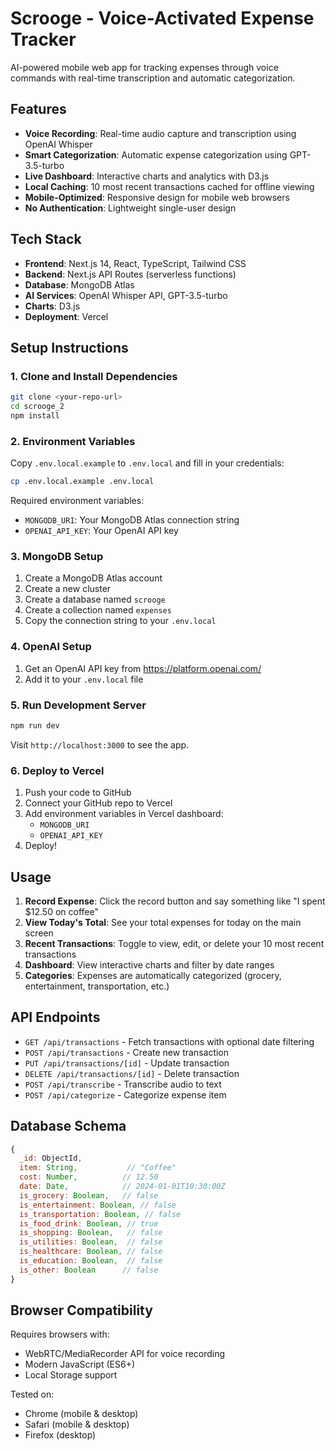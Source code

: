 # Scrooge - Voice-Activated Expense Tracker

AI-powered mobile web app for tracking expenses through voice commands with real-time transcription and automatic categorization.

## Features

- **Voice Recording**: Real-time audio capture and transcription using OpenAI Whisper
- **Smart Categorization**: Automatic expense categorization using GPT-3.5-turbo
- **Live Dashboard**: Interactive charts and analytics with D3.js
- **Local Caching**: 10 most recent transactions cached for offline viewing
- **Mobile-Optimized**: Responsive design for mobile web browsers
- **No Authentication**: Lightweight single-user design

## Tech Stack

- **Frontend**: Next.js 14, React, TypeScript, Tailwind CSS
- **Backend**: Next.js API Routes (serverless functions)
- **Database**: MongoDB Atlas
- **AI Services**: OpenAI Whisper API, GPT-3.5-turbo
- **Charts**: D3.js
- **Deployment**: Vercel

## Setup Instructions

### 1. Clone and Install Dependencies

```bash
git clone <your-repo-url>
cd scrooge_2
npm install
```

### 2. Environment Variables

Copy `.env.local.example` to `.env.local` and fill in your credentials:

```bash
cp .env.local.example .env.local
```

Required environment variables:
- `MONGODB_URI`: Your MongoDB Atlas connection string
- `OPENAI_API_KEY`: Your OpenAI API key

### 3. MongoDB Setup

1. Create a MongoDB Atlas account
2. Create a new cluster
3. Create a database named `scrooge`
4. Create a collection named `expenses`
5. Copy the connection string to your `.env.local`

### 4. OpenAI Setup

1. Get an OpenAI API key from https://platform.openai.com/
2. Add it to your `.env.local` file

### 5. Run Development Server

```bash
npm run dev
```

Visit `http://localhost:3000` to see the app.

### 6. Deploy to Vercel

1. Push your code to GitHub
2. Connect your GitHub repo to Vercel
3. Add environment variables in Vercel dashboard:
   - `MONGODB_URI`
   - `OPENAI_API_KEY`
4. Deploy!

## Usage

1. **Record Expense**: Click the record button and say something like "I spent $12.50 on coffee"
2. **View Today's Total**: See your total expenses for today on the main screen
3. **Recent Transactions**: Toggle to view, edit, or delete your 10 most recent transactions
4. **Dashboard**: View interactive charts and filter by date ranges
5. **Categories**: Expenses are automatically categorized (grocery, entertainment, transportation, etc.)

## API Endpoints

- `GET /api/transactions` - Fetch transactions with optional date filtering
- `POST /api/transactions` - Create new transaction
- `PUT /api/transactions/[id]` - Update transaction
- `DELETE /api/transactions/[id]` - Delete transaction
- `POST /api/transcribe` - Transcribe audio to text
- `POST /api/categorize` - Categorize expense item

## Database Schema

```javascript
{
  _id: ObjectId,
  item: String,           // "Coffee"
  cost: Number,          // 12.50
  date: Date,            // 2024-01-01T10:30:00Z
  is_grocery: Boolean,   // false
  is_entertainment: Boolean, // false
  is_transportation: Boolean, // false
  is_food_drink: Boolean, // true
  is_shopping: Boolean,   // false
  is_utilities: Boolean,  // false
  is_healthcare: Boolean, // false
  is_education: Boolean,  // false
  is_other: Boolean      // false
}
```

## Browser Compatibility

Requires browsers with:
- WebRTC/MediaRecorder API for voice recording
- Modern JavaScript (ES6+)
- Local Storage support

Tested on:
- Chrome (mobile & desktop)
- Safari (mobile & desktop)
- Firefox (desktop)
